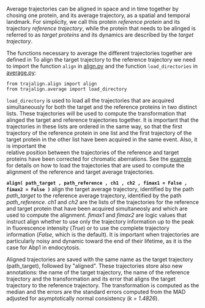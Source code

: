 Average trajectories can be aligned in space and in time together by chosing one protein, and its average trajectory, as a spatial and temporal landmark. 
For simplicity, we call this protein _reference protein_ and its trajectory _reference trajectory_, while the protein that needs to be alinged is referred to as _target proteins_ and its dynamics are described by the _target trajectory_.

The functions necessary to average the different trajectories together are defined in 
To align the target trajectory to the reference trajectory we need to import the function `align` in [align.py](https://github.com/apicco/trajectory_alignment/tree/master/trajalign) and the function `load_directories` in [average.py](https://github.com/apicco/trajectory_alignment/tree/master/trajalign):

	from trajalign.align import align
	from trajalign.average import load_directory

`load_directory` is used to load all the trajectories 
that are acquired simultaneously for both the target and the reference proteins in two distinct lists. 
These trajectories will be used to compute the transformation
that alinged the target and reference trajectories together.
It is important that the trajectories in these lists are ordered
in the same way, so that the first trajectory of the reference protein
in one list and the first trajectory of the target protein in the other 
list have been acquired in the same event. Also, it is important the  
relative position between the trajectories of the reference and target proteins
have been corrected for chromatic aberrations. See the [example](Example-of-trajectory-alignment.md) 
for details on how to load the trajectories that are used to compute
the alignment of the reference and target average trajectories.

**`align( path_target , path_reference , ch1 , ch2 , fimax1 = False , fimax2 = False )`** align the target average trajectory, identified by the path 
_path_target_ to the reference average trajectory, identified by the path _path_reference_. _ch1_ and _ch2_ are
the lists of the trajectories for the reference and target protein that have been acquired simultaneosly and which 
are used to compute the alignment. _fimax1_ and _fimax2_ are logic values that instruct align whether to use only the 
trajectory information up to the peak in fluorescence intensity (_True_) or to use the complete trajectory information (_False_, which is the default).
It is important when trajectories are particularly noisy and dynamic toward the end of their lifetime, as it is the case for Abp1 in endocytosis. 

Aligned trajectories are saved with the same name as the target trajectory (path_target), followed by "aligned". 
These trajectories store also new  annotations: the name of the target trajectory, the name of the reference trajectory and the transformation and its error that aligns the target trajectory to the reference trajectory. The transformation is computed as the median and the errors are the standard errors computed from the MAD adjusted for asymptotically normal consistency (_k = 1.4826_). 
